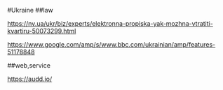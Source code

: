 #Ukraine
##law

https://nv.ua/ukr/biz/experts/elektronna-propiska-yak-mozhna-vtratiti-kvartiru-50073299.html

https://www.google.com/amp/s/www.bbc.com/ukrainian/amp/features-51178848

##web,service

https://audd.io/
